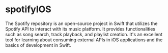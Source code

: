 # spotifyIOS
The Spotify repository is an open-source project in Swift that utilizes the Spotify API to interact with its music platform. It provides functionalities such as song search, track playback, and playlist creation. It's an excellent tool for learning about consuming external APIs in iOS applications and the basics of development in Swift.
